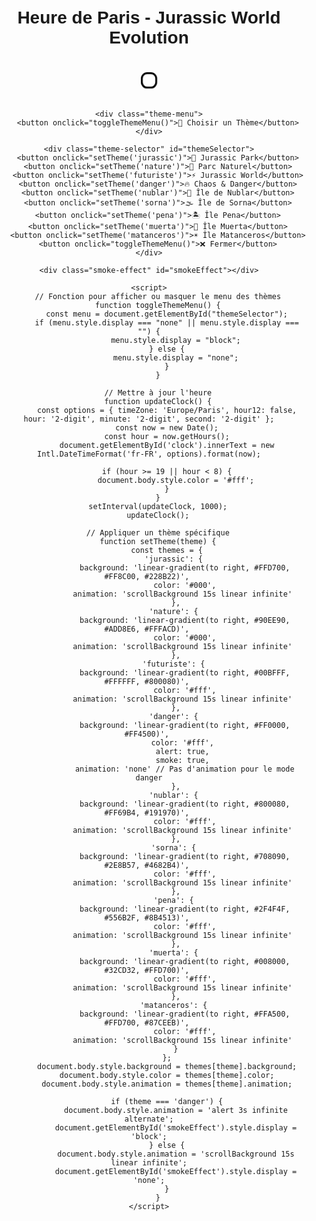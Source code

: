 <!DOCTYPE html>
<html lang="fr">
<head>
    <meta charset="UTF-8">
    <meta name="viewport" content="width=device-width, initial-scale=1.0">
    <title>Horloge de Paris - JWE1</title>
    <style>
        body {
            font-family: Arial, sans-serif;
            text-align: center;
            transition: color 5s;
            padding: 20px;
            background-size: 300% 100%;
            animation: scrollBackground 10s linear infinite;
        }
        #clock {
            font-size: 4em;
            font-weight: bold;
            margin: 20px auto;
            padding: 10px;
            border: 3px solid black;
            display: inline-block;
            background: rgba(255, 255, 255, 0.7);
            border-radius: 10px;
            animation: pulse 1.5s infinite alternate;
        }
        @keyframes pulse {
            0% { transform: scale(1); opacity: 1; }
            100% { transform: scale(1.1); opacity: 0.8; }
        }
        @keyframes alert {
            0% { background: red; }
            50% { background: darkred; }
            100% { background: red; }
        }
        @keyframes smoke {
            0% { opacity: 0.2; }
            50% { opacity: 0.5; }
            100% { opacity: 0.2; }
        }
        @keyframes scrollBackground {
            0% { background-position: 0% 50%; }
            100% { background-position: 100% 50%; }
        }
        .theme-menu {
            position: fixed;
            bottom: 20px;
            left: 20px;
        }
        .theme-menu button {
            padding: 10px 15px;
            font-size: 1.2em;
            cursor: pointer;
            border-radius: 5px;
            margin: 5px;
            border: none;
        }
        .theme-selector {
            position: fixed;
            bottom: 60px;
            left: 20px;
            background: rgba(0, 0, 0, 0.8);
            color: white;
            padding: 15px;
            border-radius: 10px;
            display: none;
        }
        .smoke-effect {
            position: fixed;
            top: 0;
            left: 0;
            width: 100%;
            height: 100%;
            background: rgba(0, 0, 0, 0.3);
            animation: smoke 5s infinite;
            display: none;
        }
    </style>
</head>
<body>
    <h1>Heure de Paris - Jurassic World Evolution</h1>
    <div id="clock"></div>
    
    <div class="theme-menu">
        <button onclick="toggleThemeMenu()">🎨 Choisir un Thème</button>
    </div>
    
    <div class="theme-selector" id="themeSelector">
        <button onclick="setTheme('jurassic')">🦖 Jurassic Park</button>
        <button onclick="setTheme('nature')">🌿 Parc Naturel</button>
        <button onclick="setTheme('futuriste')">⚡ Jurassic World</button>
        <button onclick="setTheme('danger')">🔥 Chaos & Danger</button>
        <button onclick="setTheme('nublar')">🌅 Île de Nublar</button>
        <button onclick="setTheme('sorna')">🌫️ Île de Sorna</button>
        <button onclick="setTheme('pena')">🏝️ Île Pena</button>
        <button onclick="setTheme('muerta')">🌴 Île Muerta</button>
        <button onclick="setTheme('matanceros')">☀️ Île Matanceros</button>
        <button onclick="toggleThemeMenu()">❌ Fermer</button>
    </div>
    
    <div class="smoke-effect" id="smokeEffect"></div>
    
    <script>
        // Fonction pour afficher ou masquer le menu des thèmes
        function toggleThemeMenu() {
            const menu = document.getElementById("themeSelector");
            if (menu.style.display === "none" || menu.style.display === "") {
                menu.style.display = "block";
            } else {
                menu.style.display = "none";
            }
        }

        // Mettre à jour l'heure
        function updateClock() {
            const options = { timeZone: 'Europe/Paris', hour12: false, hour: '2-digit', minute: '2-digit', second: '2-digit' };
            const now = new Date();
            const hour = now.getHours();
            document.getElementById('clock').innerText = new Intl.DateTimeFormat('fr-FR', options).format(now);
            
            if (hour >= 19 || hour < 8) {
                document.body.style.color = '#fff';
            }
        }
        setInterval(updateClock, 1000);
        updateClock();
        
        // Appliquer un thème spécifique
        function setTheme(theme) {
            const themes = {
                'jurassic': { 
                    background: 'linear-gradient(to right, #FFD700, #FF8C00, #228B22)', 
                    color: '#000',
                    animation: 'scrollBackground 15s linear infinite' 
                },
                'nature': { 
                    background: 'linear-gradient(to right, #90EE90, #ADD8E6, #FFFACD)', 
                    color: '#000',
                    animation: 'scrollBackground 15s linear infinite' 
                },
                'futuriste': { 
                    background: 'linear-gradient(to right, #00BFFF, #FFFFFF, #800080)', 
                    color: '#fff',
                    animation: 'scrollBackground 15s linear infinite' 
                },
                'danger': { 
                    background: 'linear-gradient(to right, #FF0000, #FF4500)', 
                    color: '#fff', 
                    alert: true, 
                    smoke: true, 
                    animation: 'none' // Pas d'animation pour le mode danger
                },
                'nublar': { 
                    background: 'linear-gradient(to right, #800080, #FF69B4, #191970)', 
                    color: '#fff',
                    animation: 'scrollBackground 15s linear infinite' 
                },
                'sorna': { 
                    background: 'linear-gradient(to right, #708090, #2E8B57, #4682B4)', 
                    color: '#fff',
                    animation: 'scrollBackground 15s linear infinite' 
                },
                'pena': { 
                    background: 'linear-gradient(to right, #2F4F4F, #556B2F, #8B4513)', 
                    color: '#fff',
                    animation: 'scrollBackground 15s linear infinite' 
                },
                'muerta': { 
                    background: 'linear-gradient(to right, #008000, #32CD32, #FFD700)', 
                    color: '#fff',
                    animation: 'scrollBackground 15s linear infinite' 
                },
                'matanceros': { 
                    background: 'linear-gradient(to right, #FFA500, #FFD700, #87CEEB)', 
                    color: '#fff',
                    animation: 'scrollBackground 15s linear infinite' 
                }
            };
            document.body.style.background = themes[theme].background;
            document.body.style.color = themes[theme].color;
            document.body.style.animation = themes[theme].animation;
            
            if (theme === 'danger') {
                document.body.style.animation = 'alert 3s infinite alternate';
                document.getElementById('smokeEffect').style.display = 'block';
            } else {
                document.body.style.animation = 'scrollBackground 15s linear infinite';
                document.getElementById('smokeEffect').style.display = 'none';
            }
        }
    </script>
</body>
</html>
